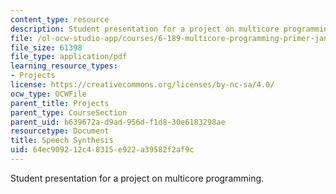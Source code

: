 ```yaml
---
content_type: resource
description: Student presentation for a project on multicore programming.
file: /ol-ocw-studio-app/courses/6-189-multicore-programming-primer-january-iap-2007/64ec909212c48315e922a39582f2af9c_speechsynthesis.pdf
file_size: 61398
file_type: application/pdf
learning_resource_types:
- Projects
license: https://creativecommons.org/licenses/by-nc-sa/4.0/
ocw_type: OCWFile
parent_title: Projects
parent_type: CourseSection
parent_uid: b639672a-d9ad-956d-f1d8-30e6183298ae
resourcetype: Document
title: Speech Synthesis
uid: 64ec9092-12c4-8315-e922-a39582f2af9c
---
```

Student presentation for a project on multicore programming.